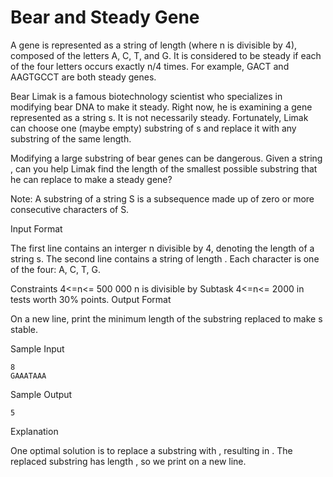 Bear and Steady Gene
=============


A gene is represented as a string of length  (where n is divisible by 4), composed of the letters A, C, T, and G. It is considered to be steady if each of the four letters occurs exactly n/4 times. For example, GACT  and AAGTGCCT  are both steady genes.

Bear Limak is a famous biotechnology scientist who specializes in modifying bear DNA to make it steady. Right now, he is examining a gene represented as a string s. It is not necessarily steady. Fortunately, Limak can choose one (maybe empty) substring of s and replace it with any substring of the same length.

Modifying a large substring of bear genes can be dangerous. Given a string , can you help Limak find the length of the smallest possible substring that he can replace to make  a steady gene?

Note: A substring of a string S is a subsequence made up of zero or more consecutive characters of S.

Input Format

The first line contains an interger n divisible by 4, denoting the length of a string s. 
The second line contains a string  of length . Each character is one of the four: A, C, T, G.

Constraints
4<=n<= 500 000
n is divisible by 
Subtask
4<=n<= 2000 in tests worth 30% points.
Output Format

On a new line, print the minimum length of the substring replaced to make s stable.

Sample Input
```
8  
GAAATAAA
```
Sample Output
```
5
```
Explanation

One optimal solution is to replace a substring  with , resulting in . The replaced substring has length , so we print  on a new line.